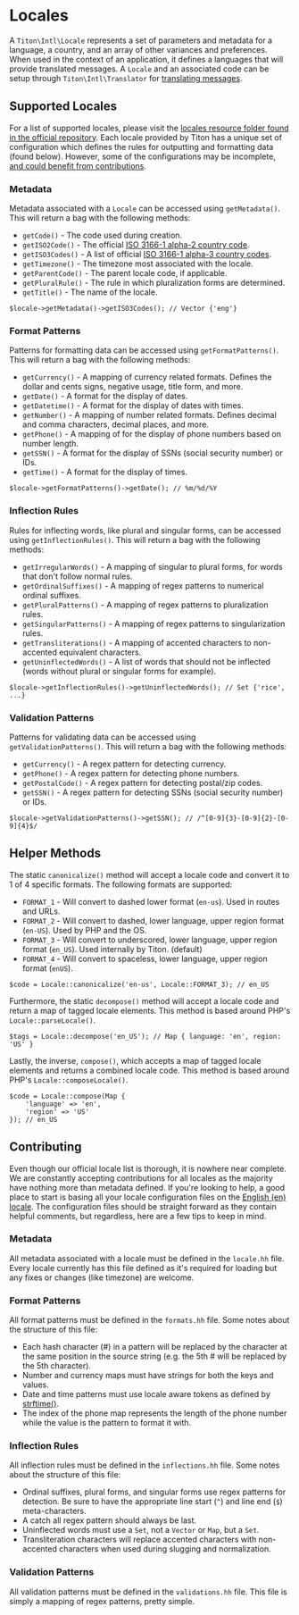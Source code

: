 # Locales #

A `Titon\Intl\Locale` represents a set of parameters and metadata for a language, a country, and an array of other variances and preferences. When used in the context of an application, it defines a languages that will provide translated messages. A `Locale` and an associated code can be setup through `Titon\Intl\Translator` for [translating messages](translating.md).

## Supported Locales ##

For a list of supported locales, please visit the [locales resource folder found in the official repository](https://github.com/titon/framework/tree/master/src/Titon/Intl/locales). Each locale provided by Titon has a unique set of configuration which defines the rules for outputting and formatting data (found below). However, some of the configurations may be incomplete, [and could benefit from contributions](#contributing).

### Metadata ###

Metadata associated with a `Locale` can be accessed using `getMetadata()`. This will return a bag with the following methods:

* `getCode()` - The code used during creation.
* `getISO2Code()` - The official [ISO 3166-1 alpha-2 country code](https://en.wikipedia.org/wiki/ISO_3166-1_alpha-2).
* `getISO3Codes()` - A list of official [ISO 3166-1 alpha-3 country codes](https://en.wikipedia.org/wiki/ISO_3166-1_alpha-3).
* `getTimezone()` - The timezone most associated with the locale.
* `getParentCode()` - The parent locale code, if applicable.
* `getPluralRule()` - The rule in which pluralization forms are determined.
* `getTitle()` - The name of the locale.

```hack
$locale->getMetadata()->getISO3Codes(); // Vector {'eng'}
```

### Format Patterns ###

Patterns for formatting data can be accessed using `getFormatPatterns()`. This will return a bag with the following methods:

* `getCurrency()` - A mapping of currency related formats. Defines the dollar and cents signs, negative usage, title form, and more.
* `getDate()` - A format for the display of dates.
* `getDatetime()` - A format for the display of dates with times.
* `getNumber()` - A mapping of number related formats. Defines decimal and comma characters, decimal places, and more.
* `getPhone()` - A mapping of for the display of phone numbers based on number length.
* `getSSN()` - A format for the display of SSNs (social security number) or IDs.
* `getTime()` - A format for the display of times.

```hack
$locale->getFormatPatterns()->getDate(); // %m/%d/%Y
```

### Inflection Rules ###

Rules for inflecting words, like plural and singular forms, can be accessed using `getInflectionRules()`. This will return a bag with the following methods:

* `getIrregularWords()` - A mapping of singular to plural forms, for words that don't follow normal rules.
* `getOrdinalSuffixes()` - A mapping of regex patterns to numerical ordinal suffixes.
* `getPluralPatterns()` - A mapping of regex patterns to pluralization rules.
* `getSingularPatterns()` - A mapping of regex patterns to singularization rules.
* `getTransliterations()` - A mapping of accented characters to non-accented equivalent characters.
* `getUninflectedWords()` - A list of words that should not be inflected (words without plural or singular forms for example).

```hack
$locale->getInflectionRules()->getUninflectedWords(); // Set {'rice', ...}
```

### Validation Patterns ###

Patterns for validating data can be accessed using `getValidationPatterns()`. This will return a bag with the following methods:

* `getCurrency()` - A regex pattern for detecting currency.
* `getPhone()` - A regex pattern for detecting phone numbers.
* `getPostalCode()` - A regex pattern for detecting postal/zip codes.
* `getSSN()` - A regex pattern for detecting SSNs (social security number) or IDs.

```hack
$locale->getValidationPatterns()->getSSN(); // /^[0-9]{3}-[0-9]{2}-[0-9]{4}$/
```

## Helper Methods ##

The static `canonicalize()` method will accept a locale code and convert it to 1 of 4 specific formats. The following formats are supported:

* `FORMAT_1` - Will convert to dashed lower format (`en-us`). Used in routes and URLs.
* `FORMAT_2` - Will convert to dashed, lower language, upper region format (`en-US`). Used by PHP and the OS.
* `FORMAT_3` - Will convert to underscored, lower language, upper region format (`en_US`). Used internally by Titon. (default)
* `FORMAT_4` - Will convert to spaceless, lower language, upper region format (`enUS`).

```hack
$code = Locale::canonicalize('en-us', Locale::FORMAT_3); // en_US
```

Furthermore, the static `decompose()` method will accept a locale code and return a map of tagged locale elements. This method is based around PHP's `Locale::parseLocale()`.

```hack
$tags = Locale::decompose('en_US'); // Map { language: 'en', region: 'US' }
```

Lastly, the inverse, `compose()`, which accepts a map of tagged locale elements and returns a combined locale code. This method is based around PHP's `Locale::composeLocale()`.

```hack
$code = Locale::compose(Map { 
    'language' => 'en', 
    'region' => 'US' 
}); // en_US
```

## Contributing ##

Even though our official locale list is thorough, it is nowhere near complete. We are constantly accepting contributions for all locales as the majority have nothing more than metadata defined. If you're looking to help, a good place to start is basing all your locale configuration files on the [English (en) locale](https://github.com/titon/framework/tree/master/src/Titon/Intl/locales/en). The configuration files should be straight forward as they contain helpful comments, but regardless, here are a few tips to keep in mind.

### Metadata ###

All metadata associated with a locale must be defined in the `locale.hh` file. Every locale currently has this file defined as it's required for loading but any fixes or changes (like timezone) are welcome.

### Format Patterns ###

All format patterns must be defined in the `formats.hh` file. Some notes about the structure of this file:

* Each hash character (#) in a pattern will be replaced by the character at the same position in the source string (e.g. the 5th # will be replaced by the 5th character).
* Number and currency maps must have strings for both the keys and values.
* Date and time patterns must use locale aware tokens as defined by [strftime()](http://php.net/manual/en/function.strftime.php).
* The index of the phone map represents the length of the phone number while the value is the pattern to format it with.

### Inflection Rules ###

All inflection rules must be defined in the `inflections.hh` file. Some notes about the structure of this file:

* Ordinal suffixes, plural forms, and singular forms use regex patterns for detection. Be sure to have the appropriate line start (`^`) and line end (`$`) meta-characters. 
* A catch all regex pattern should always be last.
* Uninflected words must use a `Set`, not a `Vector` or `Map`, but a `Set`.
* Transliteration characters will replace accented characters with non-accented characters when used during slugging and normalization.

### Validation Patterns ###

All validation patterns must be defined in the `validations.hh` file. This file is simply a mapping of regex patterns, pretty simple.
